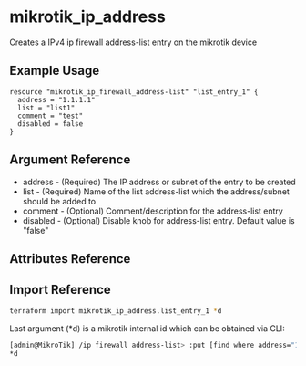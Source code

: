 # mikrotik_ip_address

Creates a IPv4 ip firewall address-list entry on the mikrotik device

## Example Usage

```hcl
resource "mikrotik_ip_firewall_address-list" "list_entry_1" {
  address = "1.1.1.1"
  list = "list1"
  comment = "test"
  disabled = false
}
```

## Argument Reference

* address - (Required) The IP address or subnet of the entry to be created
* list - (Required) Name of the list address-list which the address/subnet should be added to
* comment - (Optional) Comment/description for the address-list entry
* disabled - (Optional) Disable knob for address-list entry. Default value is "false"

## Attributes Reference

## Import Reference

```bash
terraform import mikrotik_ip_address.list_entry_1 *d
```

Last argument (*d) is a mikrotik internal id which can be obtained via CLI:

```bash
[admin@MikroTik] /ip firewall address-list> :put [find where address="1.1.1.1"]
*d
```
